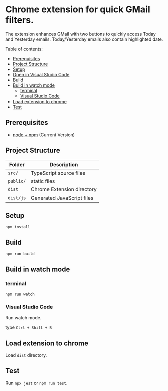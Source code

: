 # Chrome extension for quick GMail filters.

The extension enhances GMail with two buttons to quickly access Today and Yesterday emails.
Today/Yesterday emails also contain highlighted date.

Table of contents:

<!-- START doctoc generated TOC please keep comment here to allow auto update -->
<!-- DON'T EDIT THIS SECTION, INSTEAD RE-RUN doctoc TO UPDATE -->

- [Prerequisites](#prerequisites)
- [Project Structure](#project-structure)
- [Setup](#setup)
- [Open in Visual Studio Code](#open-in-visual-studio-code)
- [Build](#build)
- [Build in watch mode](#build-in-watch-mode)
  - [terminal](#terminal)
  - [Visual Studio Code](#visual-studio-code)
- [Load extension to chrome](#load-extension-to-chrome)
- [Test](#test)

<!-- END doctoc generated TOC please keep comment here to allow auto update -->

## Prerequisites

- [node + npm](https://nodejs.org/) (Current Version)

## Project Structure

| Folder       | Description                |
| ------------ | -------------------------- |
| `src/`       | TypeScript source files    |
| `public/`    | static files               |
| `dist`       | Chrome Extension directory |
| `dist/js`    | Generated JavaScript files |


## Setup

```
npm install
```

## Build

```
npm run build
```

## Build in watch mode

### terminal

```
npm run watch
```

### Visual Studio Code

Run watch mode.

type `Ctrl + Shift + B`

## Load extension to chrome

Load `dist` directory.

## Test

Run `npx jest` or `npm run test`.
